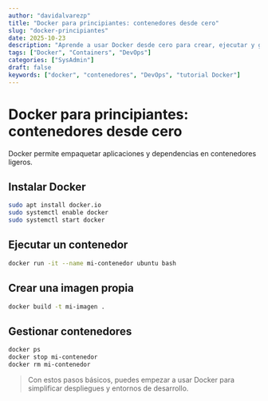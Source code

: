 ```yaml
---
author: "davidalvarezp"
title: "Docker para principiantes: contenedores desde cero"
slug: "docker-principiantes"
date: 2025-10-23
description: "Aprende a usar Docker desde cero para crear, ejecutar y gestionar contenedores, mejorando la eficiencia de tus entornos de desarrollo y servidores."
tags: ["Docker", "Containers", "DevOps"]
categories: ["SysAdmin"]
draft: false
keywords: ["docker", "contenedores", "DevOps", "tutorial Docker"]
---
```


# Docker para principiantes: contenedores desde cero

Docker permite empaquetar aplicaciones y dependencias en contenedores ligeros.

## Instalar Docker
```bash
sudo apt install docker.io
sudo systemctl enable docker
sudo systemctl start docker
```

## Ejecutar un contenedor
```bash
docker run -it --name mi-contenedor ubuntu bash
```

## Crear una imagen propia
```bash
docker build -t mi-imagen .
```

## Gestionar contenedores
```bash
docker ps
docker stop mi-contenedor
docker rm mi-contenedor
```

> Con estos pasos básicos, puedes empezar a usar Docker para simplificar despliegues y entornos de desarrollo.
